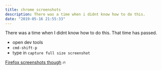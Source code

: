 ```yaml
---
title: chrome screenshots
description: There was a time when i didnt know how to do this. 
date: "2019-05-16 21:55:33"
---
```


There was a time when I didnt know how to do this. That time has passed.

* open dev tools
* `cmd-shift-p`
* type in `capture full size screenshot`

[Firefox screenshots though](https://screenshots.firefox.com/) 🔥
